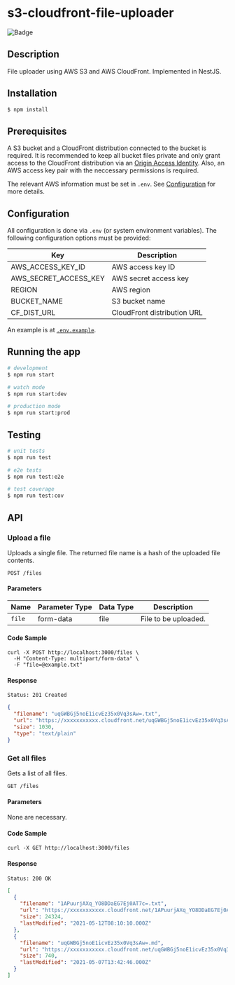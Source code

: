 # s3-cloudfront-file-uploader

![Badge](https://github.com/poapper-inc/s3-cloudfront-file-uploader/actions/workflows/node.yml/badge.svg)

## Description

File uploader using AWS S3 and AWS CloudFront.
Implemented in NestJS.

## Installation

```bash
$ npm install
```

## Prerequisites

A S3 bucket and a CloudFront distribution connected to the bucket is required.
It is recommended to keep all bucket files private and only grant access to the CloudFront distribution via an [Origin Access Identity](https://docs.aws.amazon.com/AmazonCloudFront/latest/DeveloperGuide/private-content-restricting-access-to-s3.html).
Also, an AWS access key pair with the neccessary permissions is required.

The relevant AWS information must be set in `.env`. See [Configuration](#configuration) for more details.

## Configuration

All configuration is done via `.env` (or system environment variables). The following configuration options must be provided:

| Key                   | Description                 |
| --------------------- | --------------------------- |
| AWS_ACCESS_KEY_ID     | AWS access key ID           |
| AWS_SECRET_ACCESS_KEY | AWS secret access key       |
| REGION                | AWS region                  |
| BUCKET_NAME           | S3 bucket name              |
| CF_DIST_URL           | CloudFront distribution URL |

An example is at [`.env.example`](/.env.example).

## Running the app

```bash
# development
$ npm run start

# watch mode
$ npm run start:dev

# production mode
$ npm run start:prod
```

## Testing

```bash
# unit tests
$ npm run test

# e2e tests
$ npm run test:e2e

# test coverage
$ npm run test:cov
```

## API

### Upload a file

Uploads a single file.
The returned file name is a hash of the uploaded file contents.

```
POST /files
```

#### Parameters

| Name   | Parameter Type | Data Type | Description          |
| ------ | -------------- | --------- | -------------------- |
| `file` | form-data      | file      | File to be uploaded. |

#### Code Sample

```
curl -X POST http://localhost:3000/files \
  -H "Content-Type: multipart/form-data" \
  -F "file=@example.txt"
```

#### Response

```
Status: 201 Created
```

```json
{
  "filename": "uqGWBGj5noE1icvEz35x0Vq3sAw=.txt",
  "url": "https://xxxxxxxxxxx.cloudfront.net/uqGWBGj5noE1icvEz35x0Vq3sAw=.txt",
  "size": 1030,
  "type": "text/plain"
}
```

### Get all files

Gets a list of all files.

```
GET /files
```

#### Parameters

None are necessary.

#### Code Sample

```
curl -X GET http://localhost:3000/files
```

#### Response

```
Status: 200 OK
```

```json
[
  {
    "filename": "1APuurjAXq_YO8DDaEG7Ej0AT7c=.txt",
    "url": "https://xxxxxxxxxxx.cloudfront.net/1APuurjAXq_YO8DDaEG7Ej0AT7c=.txt",
    "size": 24324,
    "lastModified": "2021-05-12T08:10:10.000Z"
  },
  {
    "filename": "uqGWBGj5noE1icvEz35x0Vq3sAw=.md",
    "url": "https://xxxxxxxxxxx.cloudfront.net/uqGWBGj5noE1icvEz35x0Vq3sAw=.md",
    "size": 740,
    "lastModified": "2021-05-07T13:42:46.000Z"
  }
]
```
